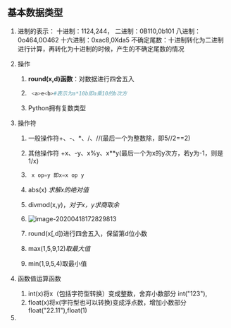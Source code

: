 ## 基本数据类型

1. 进制的表示：
    十进制：1124,244，
    二进制：0B110,0b101
    八进制：0o464,0O462
    十六进制：0xac8,0Xda5
    不确定尾数：十进制转化为二进制进行计算，再转化为十进制的时候，产生的不确定尾数的情况
    
2. 操作
   
    1. **round(x,d)函数**：对数据进行四舍五入
    
    2. ```python
        <a>e<b>#表示为a*10b即a乘10的b次方
        ```
    
    3. Python拥有复数类型
    
3. 操作符

    1. 一般操作符+、-、*、/、//(最后一个为整数除，即5//2==2)

    2. 其他操作符 +x、-y、x%y、x**y(最后一个为x的y次方，若y为-1，则是1/x)

    3. ``` python
        x op=y 即x=x op y
        ```

    4. abs(x) *求解x的绝对值*
    
    5. divmod(x,y)，*对于x，y求商取余*
    
    6. ![image-20200418172829813](C:\Users\Taly\AppData\Roaming\Typora\typora-user-images\image-20200418172829813.png)
    
    7. round(x[,d])进行四舍五入，保留第d位小数
    
    8. max(1,5,9,12)*取最大值*
    
    9. min(1,9,5,4)取最小值

4. 函数值运算函数
    1.  int(x)将x（包括字符型转换）变成整数，舍弃小数部分		int("123"),
    2. float(x)将x(字符型也可以转换)变成浮点数，增加小数部分float("22.11"),float(1)
5. 

 